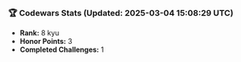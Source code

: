 ### 🏆 Codewars Stats (Updated: 2025-03-04 15:08:29 UTC)

- **Rank:** 8 kyu
- **Honor Points:** 3
- **Completed Challenges:** 1
